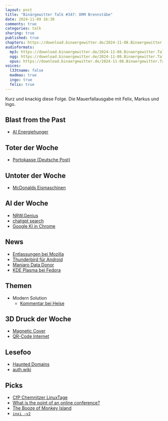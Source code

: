 ```yaml
---
layout: post
title: "Binärgewitter Talk #347: DRM Brennstäbe"
date: 2024-11-09 16:30
comments: true
categories: talk
sharing: true
published: true
chapters: https://download.binaergewitter.de/2024-11-08.Binaergewitter.Talk.347.chapters.txt
audioformats:
  mp3: https://download.binaergewitter.de/2024-11-08.Binaergewitter.Talk.347.mp3
  ogg: https://download.binaergewitter.de/2024-11-08.Binaergewitter.Talk.347.ogg
  opus: https://download.binaergewitter.de/2024-11-08.Binaergewitter.Talk.347.opus
voices:
  l33tname: false
  madmas: true
  ingo: true
  felix: true
---
```

Kurz und knackig diese Folge. Die Mauerfallausgabe mit Felix, Markus und Ingo.

## Blast from the Past

- [AI Energiehunger]( https://www.heise.de/news/Amazon-Meta-Rueckschlag-fuer-KI-Strom-direkt-vom-Atomkraftwerk-10004052.html )

## Toter der Woche
- [Portokasse (Deutsche Post)]( https://www.heise.de/news/Deutsche-Post-kuendigt-Portokassen-fuer-Privatkunden-9995425.html )

## Untoter der Woche
- [McDonalds Eismaschinen]( https://hackaday.com/2024/10/26/mcdonalds-ice-cream-machines-gain-a-dmca-exemption/ )

## AI der Woche

- [NRW.Genius]( https://www.heise.de/news/NRW-Genius-Neuer-KI-Assistent-soll-Landesverwaltung-effizienter-machen-9996011.html )
- [chatgpt search]( https://news.ycombinator.com/item?id=42008569 )
- [Google KI in Chrome]( https://www.heise.de/news/Google-KI-soll-angeblich-bald-Chrome-Browser-uebernehmen-koennen-9995786.html )

## News

- [Entlassungen bei Mozilla]( https://linuxnews.de/entlassungen-bei-der-mozilla-foundation/ )
- [Thunderbird für Android]( https://www.heise.de/news/Thunderbird-fuer-Android-ist-da-10000167.html )
- [Manjaro Data Donor]( https://www.phoronix.com/news/Manjaro-Linux-Data-Donor )
- [KDE Plasma bei Fedora](https://www.phoronix.com/news/Fedora-KDE-Desktop-Promoted)

## Themen

- Modern Solution
  * [Kommentar bei Heise]( https://www.heise.de/meinung/Kommentar-zu-Modern-Solution-Wer-gemeinnuetzig-handelt-wird-bestraft-10010193.html )

## 3D Druck der Woche

- [Magnetic Cover]( https://www.printables.com/model/994655-solder-fume-extractor-with-magnetic-cover )
- [QR-Code Internet]( https://makerworld.com/en/models/558736#profileId-477925 )

## Lesefoo

- [Haunted Domains]( https://www.bryanbraun.com/2024/10/25/before-you-buy-a-domain-name-first-check-to-see-if-its-haunted/ )
- [auth.wiki]( https://auth.wiki/ )


## Picks

- [CfP Chemnitzer LinuxTage]( https://chemnitzer.linux-tage.de/2025/de/presse/mitteilungen/news02 )
- [What is the point of an online conference?]( https://www.scattered-thoughts.net/writing/what-is-the-point-of-an-online-conference/ )
- [The Booze of Monkey Island]( https://bean-adventure-agency.itch.io/the-booze-of-monkey-island )
- [`inxi -v2`]( https://wiki.ubuntuusers.de/inxi/ )
